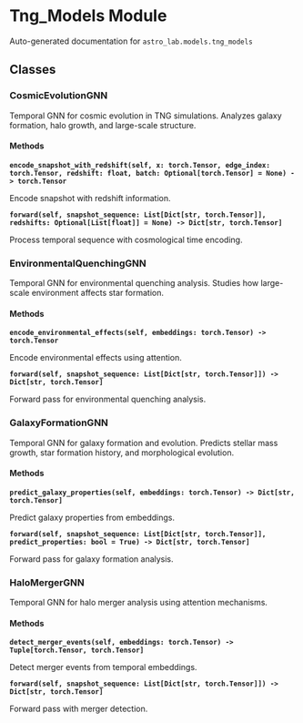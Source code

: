 # Tng_Models Module

Auto-generated documentation for `astro_lab.models.tng_models`

## Classes

### CosmicEvolutionGNN

Temporal GNN for cosmic evolution in TNG simulations.
Analyzes galaxy formation, halo growth, and large-scale structure.

#### Methods

**`encode_snapshot_with_redshift(self, x: torch.Tensor, edge_index: torch.Tensor, redshift: float, batch: Optional[torch.Tensor] = None) -> torch.Tensor`**

Encode snapshot with redshift information.

**`forward(self, snapshot_sequence: List[Dict[str, torch.Tensor]], redshifts: Optional[List[float]] = None) -> Dict[str, torch.Tensor]`**

Process temporal sequence with cosmological time encoding.

### EnvironmentalQuenchingGNN

Temporal GNN for environmental quenching analysis.
Studies how large-scale environment affects star formation.

#### Methods

**`encode_environmental_effects(self, embeddings: torch.Tensor) -> torch.Tensor`**

Encode environmental effects using attention.

**`forward(self, snapshot_sequence: List[Dict[str, torch.Tensor]]) -> Dict[str, torch.Tensor]`**

Forward pass for environmental quenching analysis.

### GalaxyFormationGNN

Temporal GNN for galaxy formation and evolution.
Predicts stellar mass growth, star formation history, and morphological evolution.

#### Methods

**`predict_galaxy_properties(self, embeddings: torch.Tensor) -> Dict[str, torch.Tensor]`**

Predict galaxy properties from embeddings.

**`forward(self, snapshot_sequence: List[Dict[str, torch.Tensor]], predict_properties: bool = True) -> Dict[str, torch.Tensor]`**

Forward pass for galaxy formation analysis.

### HaloMergerGNN

Temporal GNN for halo merger analysis using attention mechanisms.

#### Methods

**`detect_merger_events(self, embeddings: torch.Tensor) -> Tuple[torch.Tensor, torch.Tensor]`**

Detect merger events from temporal embeddings.

**`forward(self, snapshot_sequence: List[Dict[str, torch.Tensor]]) -> Dict[str, torch.Tensor]`**

Forward pass with merger detection.
